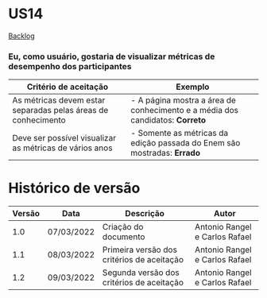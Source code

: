 # US14

[Backlog](../backlog.md)

### Eu, como usuário, gostaria de visualizar métricas de desempenho dos participantes

| Critério de aceitação                                         | Exemplo                                                                        |
| ------------------------------------------------------------- | ------------------------------------------------------------------------------ |
| As métricas devem estar separadas pelas áreas de conhecimento | - A página mostra a área de conhecimento e a média dos candidatos: **Correto** |
| Deve ser possível visualizar as métricas de vários anos       | - Somente as métricas da edição passada do Enem são mostradas: **Errado**      |

# Histórico de versão

| Versão | Data       | Descrição                                  | Autor                          |
| ------ | ---------- | ------------------------------------------ | ------------------------------ |
| 1.0    | 07/03/2022 | Criação do documento                       | Antonio Rangel e Carlos Rafael |
| 1.1    | 08/03/2022 | Primeira versão dos critérios de aceitação | Antonio Rangel e Carlos Rafael |
| 1.2    | 09/03/2022 | Segunda versão dos critérios de aceitação  | Antonio Rangel e Carlos Rafael |
